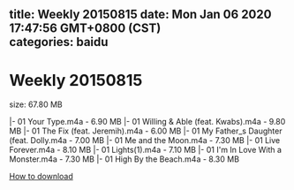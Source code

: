 
title: Weekly 20150815
date: Mon Jan 06 2020 17:47:56 GMT+0800 (CST)    
categories: baidu
---

# Weekly 20150815
size: 67.80 MB
 
 
|- 01 Your Type.m4a - 6.90 MB
|- 01 Willing & Able (feat. Kwabs).m4a - 9.80 MB
|- 01 The Fix (feat. Jeremih).m4a - 6.00 MB
|- 01 My Father_s Daughter (feat. Dolly.m4a - 7.00 MB
|- 01 Me and the Moon.m4a - 7.30 MB
|- 01 Live Forever.m4a - 8.10 MB
|- 01 Lights(1).m4a - 7.10 MB
|- 01 I'm In Love With a Monster.m4a - 7.30 MB
|- 01 High By the Beach.m4a - 8.30 MB

[How to download](https://bpcam.bemobtrk.com/go/2ceec3aa-1ca2-46d6-b9ff-aaa5c184517c?jno=568)